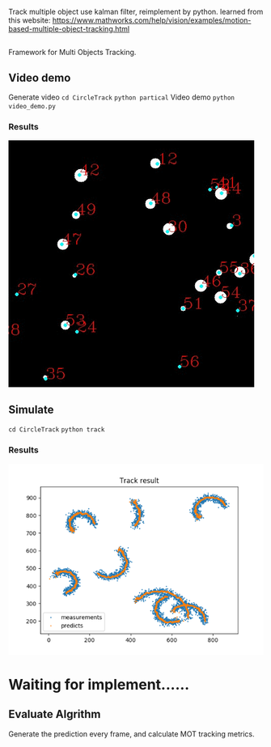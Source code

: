 Track multiple object use kalman filter, reimplement by python.
learned from this website:
https://www.mathworks.com/help/vision/examples/motion-based-multiple-object-tracking.html
##
Framework for Multi Objects Tracking.

## Video demo
Generate video 
`cd CircleTrack`
`python partical`
Video demo
`python video_demo.py`
### Results
![Image](video_demo.gif)

## Simulate 
`cd CircleTrack`
`python track`
### Results
![Image text]( https://raw.githubusercontent.com/MaXinglong/CircleTrack/master/Figure_1.png )

# Waiting for implement......
## Evaluate Algrithm
Generate the prediction every frame, and calculate 
MOT tracking metrics.

